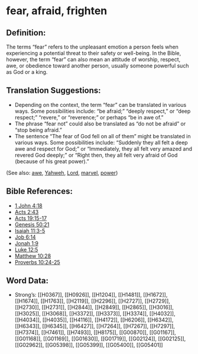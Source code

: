 # fear, afraid, frighten

## Definition:

The terms “fear” refers to the unpleasant emotion a person feels when experiencing a potential threat to their safety or well-being. In the Bible, however, the term “fear” can also mean an attitude of worship, respect, awe, or obedience toward another person, usually someone powerful such as God or a king.

## Translation Suggestions:

* Depending on the context, the term “fear” can be translated in various ways. Some possibilities include: “be afraid;” “deeply respect,” or “deep respect;” “revere,” or “reverence;” or perhaps “be in awe of.”
* The phrase “fear not” could also be translated as “do not be afraid” or “stop being afraid.”
* The sentence “The fear of God fell on all of them” might be translated in various ways. Some possibilities include: “Suddenly they all felt a deep awe and respect for God;” or “Immediately, they all felt very amazed and revered God deeply;” or “Right then, they all felt very afraid of God (because of his great power).”

(See also: [awe](../other/awe.md), [Yahweh](../kt/yahweh.md), [Lord](../kt/lord.md), [marvel](../other/amazed.md), [power](../kt/power.md))

## Bible References:

* [1 John 4:18](rc://en/tn/help/1jn/04/18)
* [Acts 2:43](rc://en/tn/help/act/02/43)
* [Acts 19:15-17](rc://en/tn/help/act/19/15)
* [Genesis 50:21](rc://en/tn/help/gen/50/21)
* [Isaiah 11:3-5](rc://en/tn/help/isa/11/03)
* [Job 6:14](rc://en/tn/help/job/06/14)
* [Jonah 1:9](rc://en/tn/help/jon/01/09)
* [Luke 12:5](rc://en/tn/help/luk/12/05)
* [Matthew 10:28](rc://en/tn/help/mat/10/28)
* [Proverbs 10:24-25](rc://en/tn/help/pro/10/24)

## Word Data:

* Strong’s: [[H0367]], [[H0926]], [[H1204]], [[H1481]], [[H1672]], [[H1674]], [[H1763]], [[H2119]], [[H2296]], [[H2727]], [[H2729]], [[H2730]], [[H2731]], [[H2844]], [[H2849]], [[H2865]], [[H3016]], [[H3025]], [[H3068]], [[H3372]], [[H3373]], [[H3374]], [[H4032]], [[H4034]], [[H4035]], [[H4116]], [[H4172]], [[H6206]], [[H6342]], [[H6343]], [[H6345]], [[H6427]], [[H7264]], [[H7267]], [[H7297]], [[H7374]], [[H7461]], [[H7493]], [[H8175]], [[G00870]], [[G01167]], [[G01168]], [[G01169]], [[G01630]], [[G01719]], [[G02124]], [[G02125]], [[G02962]], [[G05398]], [[G05399]], [[G05400]], [[G05401]]
